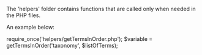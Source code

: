 The 'helpers' folder contains functions that are called only when needed in the PHP files.

An example below:

require_once('helpers/getTermsInOrder.php');
$variable = getTermsInOrder('taxonomy', $listOfTerms);
